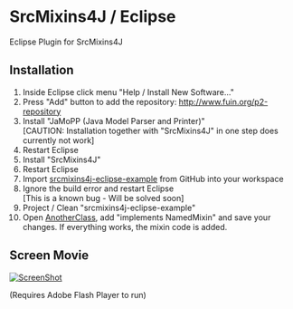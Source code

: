 SrcMixins4J / Eclipse
=====================

Eclipse Plugin for SrcMixins4J

Installation
------------

1. Inside Eclipse click menu "Help / Install New Software..."
2. Press "Add" button to add the repository: http://www.fuin.org/p2-repository
3. Install "JaMoPP (Java Model Parser and Printer)"  
   [CAUTION: Installation together with "SrcMixins4J" in one step does currently not work] 
4. Restart Eclipse
5. Install "SrcMixins4J"
6. Restart Eclipse
7. Import [srcmixins4j-eclipse-example](https://github.com/fuinorg/SrcMixins4J/tree/master/examples/srcmixins4j-eclipse-example) from GitHub into your workspace
8. Ignore the build error and restart Eclipse  
   [This is a known bug - Will be solved soon]
9. Project / Clean "srcmixins4j-eclipse-example"
10. Open [AnotherClass](https://github.com/fuinorg/SrcMixins4J/blob/master/examples/srcmixins4j-eclipse-example/src/org/fuin/srcmixins4j/test/AnotherClass.java), 
add "implements NamedMixin<String>" and save your changes. If everything works, the mixin code is added.

Screen Movie
------------

[![ScreenShot](https://raw.github.com/fuinorg/SrcMixins4J/master/eclipse/srcmixins4j-eclipse-example.jpg)](http://www.fuin.org/files/srcmixins4j-eclipse-example.swf)

(Requires Adobe Flash Player to run)
